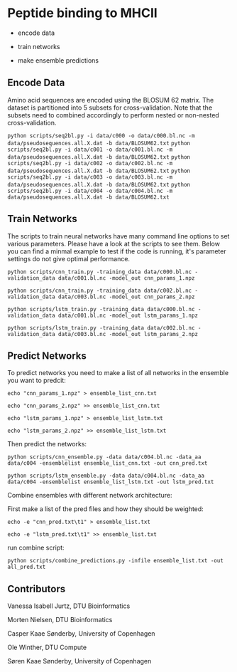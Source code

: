 # Peptide binding to MHCII

- encode data

- train networks

- make ensemble predictions

## Encode Data

Amino acid sequences are encoded using the BLOSUM 62 matrix. The dataset is
partitioned into 5 subsets for cross-validation. Note that the subsets need to
combined accordingly to perform nested or non-nested cross-validation.

`python scripts/seq2bl.py -i data/c000 -o data/c000.bl.nc -m data/pseudosequences.all.X.dat -b data/BLOSUM62.txt`
`python scripts/seq2bl.py -i data/c001 -o data/c001.bl.nc -m data/pseudosequences.all.X.dat -b data/BLOSUM62.txt`
`python scripts/seq2bl.py -i data/c002 -o data/c002.bl.nc -m data/pseudosequences.all.X.dat -b data/BLOSUM62.txt`
`python scripts/seq2bl.py -i data/c003 -o data/c003.bl.nc -m data/pseudosequences.all.X.dat -b data/BLOSUM62.txt`
`python scripts/seq2bl.py -i data/c004 -o data/c004.bl.nc -m data/pseudosequences.all.X.dat -b data/BLOSUM62.txt`

## Train Networks

The scripts to train neural networks have many command line options to set
various parameters. Please have a look at the scripts to see them. Below you can
find a minmal example to test if the code is running, it's parameter settings do
not give optimal performance.

`python scripts/cnn_train.py -training_data data/c000.bl.nc -validation_data data/c001.bl.nc -model_out cnn_params_1.npz`


`python scripts/cnn_train.py -training_data data/c002.bl.nc -validation_data data/c003.bl.nc -model_out cnn_params_2.npz`


`python scripts/lstm_train.py -training_data data/c000.bl.nc -validation_data data/c001.bl.nc -model_out lstm_params_1.npz`


`python scripts/lstm_train.py -training_data data/c002.bl.nc -validation_data data/c003.bl.nc -model_out lstm_params_2.npz`

## Predict Networks

To predict networks you need to make a list of all networks in the ensemble you
want to predcit:

`echo "cnn_params_1.npz" > ensemble_list_cnn.txt`

`echo "cnn_params_2.npz" >> ensemble_list_cnn.txt`


`echo "lstm_params_1.npz" > ensemble_list_lstm.txt`

`echo "lstm_params_2.npz" >> ensemble_list_lstm.txt`

Then predict the networks:

`python scripts/cnn_ensemble.py -data data/c004.bl.nc -data_aa data/c004 -ensemblelist ensemble_list_cnn.txt -out cnn_pred.txt`

`python scripts/lstm_ensemble.py -data data/c004.bl.nc -data_aa data/c004 -ensemblelist ensemble_list_lstm.txt -out lstm_pred.txt`

Combine ensembles with different network architecture:

First make a list of the pred files and how they should be weighted:

`echo -e "cnn_pred.txt\t1" > ensemble_list.txt`

`echo -e "lstm_pred.txt\t1" >> ensemble_list.txt`

run combine script:

`python scripts/combine_predictions.py -infile ensemble_list.txt -out all_pred.txt`

## Contributors

Vanessa Isabell Jurtz, DTU Bioinformatics

Morten Nielsen, DTU Bioinformatics

Casper Kaae Sønderby, University of Copenhagen

Ole Winther, DTU Compute

Søren Kaae Sønderby, University of Copenhagen

